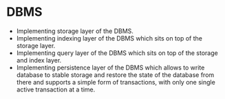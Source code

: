 # DBMS
- Implementing storage layer of the DBMS.
- Implementing indexing layer of the DBMS which sits on top of the storage layer.
- Implementing query layer of the DBMS which sits on top of the storage and index layer.
- Implementing persistence layer of the DBMS which allows to write database to stable storage and restore the state of the database from there and supports a simple form of transactions, with only one single active transaction at a time.

